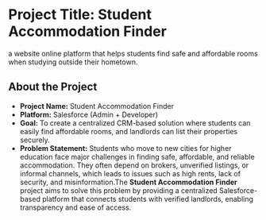 # Project Title: Student Accommodation Finder  
a website online platform that helps students find safe and affordable rooms when studying outside their hometown.  


## About the Project  

- **Project Name:** Student Accommodation Finder  
- **Platform:** Salesforce (Admin + Developer)  
- **Goal:** To create a centralized CRM-based solution where students can easily find affordable rooms, and landlords can list their properties securely.
- **Problem Statement:** Students who move to new cities for higher education face major challenges in finding safe, affordable, and reliable accommodation. They often depend on brokers, unverified listings, or informal channels, which leads to issues such as high rents, lack of security, and misinformation.The **Student Accommodation Finder** project aims to solve this problem by providing a centralized Salesforce-based platform that connects students with verified landlords, enabling transparency and ease of access.